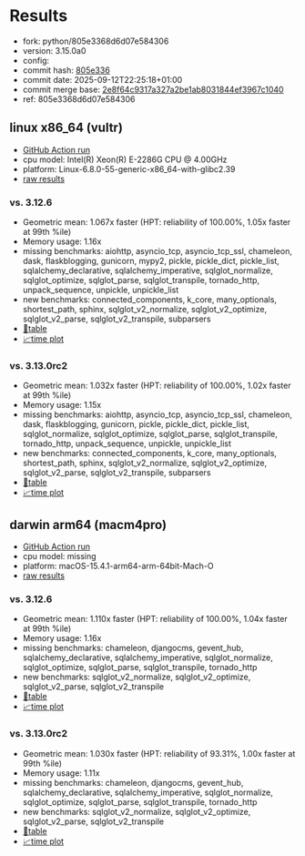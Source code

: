# Results

- fork: python/805e3368d6d07e584306
- version: 3.15.0a0
- config: 
- commit hash: [805e336](https://github.com/python/cpython/commit/805e336)
- commit date: 2025-09-12T22:25:18+01:00
- commit merge base: [2e8f64c9317a327a2be1ab8031844ef3967c1040](https://github.com/python/cpython/commit/2e8f64c9317a327a2be1ab8031844ef3967c1040)
- ref: 805e3368d6d07e584306

## linux x86_64 (vultr)

- [GitHub Action run](https://github.com/facebookexperimental/free-threading-benchmarking/actions/runs/17688988932)
- cpu model: Intel(R) Xeon(R) E-2286G CPU @ 4.00GHz
- platform: Linux-6.8.0-55-generic-x86_64-with-glibc2.39
- [raw results](bm-20250912-vultr-x86_64-python-805e3368d6d07e584306-3.15.0a0-805e336.json)

### vs. 3.12.6

- Geometric mean: 1.067x faster (HPT: reliability of 100.00%, 1.05x faster at 99th %ile)
- Memory usage: 1.16x
- missing benchmarks: aiohttp, asyncio_tcp, asyncio_tcp_ssl, chameleon, dask, flaskblogging, gunicorn, mypy2, pickle, pickle_dict, pickle_list, sqlalchemy_declarative, sqlalchemy_imperative, sqlglot_normalize, sqlglot_optimize, sqlglot_parse, sqlglot_transpile, tornado_http, unpack_sequence, unpickle, unpickle_list
- new benchmarks: connected_components, k_core, many_optionals, shortest_path, sphinx, sqlglot_v2_normalize, sqlglot_v2_optimize, sqlglot_v2_parse, sqlglot_v2_transpile, subparsers
- [📄table](bm-20250912-vultr-x86_64-python-805e3368d6d07e584306-3.15.0a0-805e336-vs-3.12.6.md)
- [📈time plot](bm-20250912-vultr-x86_64-python-805e3368d6d07e584306-3.15.0a0-805e336-vs-3.12.6.svg)

### vs. 3.13.0rc2

- Geometric mean: 1.032x faster (HPT: reliability of 100.00%, 1.02x faster at 99th %ile)
- Memory usage: 1.15x
- missing benchmarks: aiohttp, asyncio_tcp, asyncio_tcp_ssl, chameleon, dask, flaskblogging, gunicorn, pickle, pickle_dict, pickle_list, sqlglot_normalize, sqlglot_optimize, sqlglot_parse, sqlglot_transpile, tornado_http, unpack_sequence, unpickle, unpickle_list
- new benchmarks: connected_components, k_core, many_optionals, shortest_path, sphinx, sqlglot_v2_normalize, sqlglot_v2_optimize, sqlglot_v2_parse, sqlglot_v2_transpile, subparsers
- [📄table](bm-20250912-vultr-x86_64-python-805e3368d6d07e584306-3.15.0a0-805e336-vs-3.13.0rc2.md)
- [📈time plot](bm-20250912-vultr-x86_64-python-805e3368d6d07e584306-3.15.0a0-805e336-vs-3.13.0rc2.svg)

## darwin arm64 (macm4pro)

- [GitHub Action run](https://github.com/facebookexperimental/free-threading-benchmarking/actions/runs/17688988932)
- cpu model: missing
- platform: macOS-15.4.1-arm64-arm-64bit-Mach-O
- [raw results](bm-20250912-macm4pro-arm64-python-805e3368d6d07e584306-3.15.0a0-805e336.json)

### vs. 3.12.6

- Geometric mean: 1.110x faster (HPT: reliability of 100.00%, 1.04x faster at 99th %ile)
- Memory usage: 1.16x
- missing benchmarks: chameleon, djangocms, gevent_hub, sqlalchemy_declarative, sqlalchemy_imperative, sqlglot_normalize, sqlglot_optimize, sqlglot_parse, sqlglot_transpile, tornado_http
- new benchmarks: sqlglot_v2_normalize, sqlglot_v2_optimize, sqlglot_v2_parse, sqlglot_v2_transpile
- [📄table](bm-20250912-macm4pro-arm64-python-805e3368d6d07e584306-3.15.0a0-805e336-vs-3.12.6.md)
- [📈time plot](bm-20250912-macm4pro-arm64-python-805e3368d6d07e584306-3.15.0a0-805e336-vs-3.12.6.svg)

### vs. 3.13.0rc2

- Geometric mean: 1.030x faster (HPT: reliability of 93.31%, 1.00x faster at 99th %ile)
- Memory usage: 1.11x
- missing benchmarks: chameleon, djangocms, gevent_hub, sqlalchemy_declarative, sqlalchemy_imperative, sqlglot_normalize, sqlglot_optimize, sqlglot_parse, sqlglot_transpile, tornado_http
- new benchmarks: sqlglot_v2_normalize, sqlglot_v2_optimize, sqlglot_v2_parse, sqlglot_v2_transpile
- [📄table](bm-20250912-macm4pro-arm64-python-805e3368d6d07e584306-3.15.0a0-805e336-vs-3.13.0rc2.md)
- [📈time plot](bm-20250912-macm4pro-arm64-python-805e3368d6d07e584306-3.15.0a0-805e336-vs-3.13.0rc2.svg)

